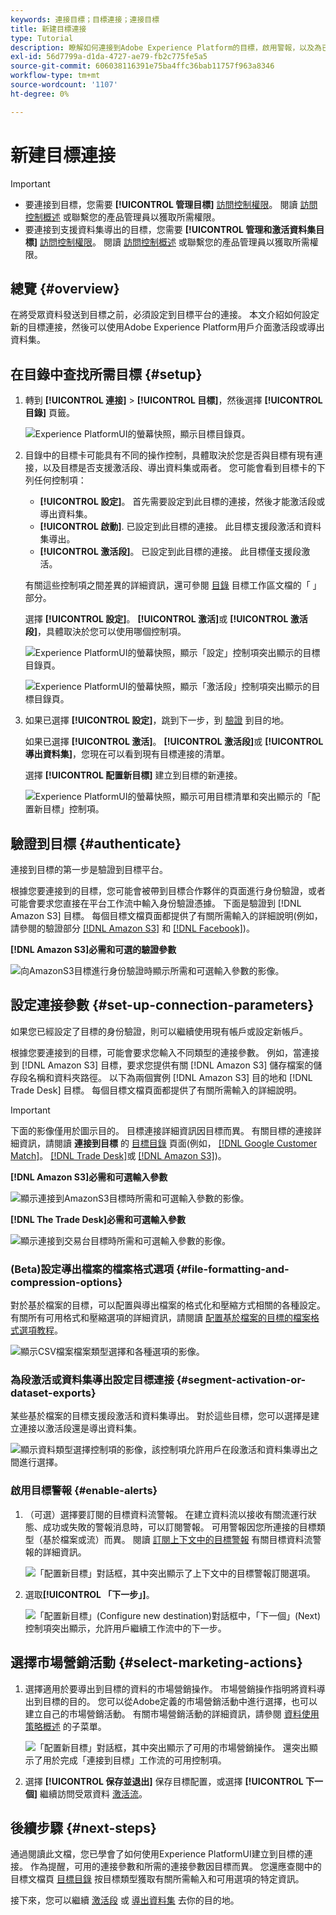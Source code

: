 ```yaml
---
keywords: 連接目標；目標連接；連接目標
title: 新建目標連接
type: Tutorial
description: 瞭解如何連接到Adobe Experience Platform的目標，啟用警報，以及為已連接的目標設定市場營銷操作。
exl-id: 56d7799a-d1da-4727-ae79-fb2c775fe5a5
source-git-commit: 606038116391e75ba4ffc36bab11757f963a8346
workflow-type: tm+mt
source-wordcount: '1107'
ht-degree: 0%

---
```


# 新建目標連接

>[!IMPORTANT]
> 
>* 要連接到目標，您需要 **[!UICONTROL 管理目標]** [訪問控制權限](/help/access-control/home.md#permissions)。 閱讀 [訪問控制概述](/help/access-control/ui/overview.md) 或聯繫您的產品管理員以獲取所需權限。
>* 要連接到支援資料集導出的目標，您需要 **[!UICONTROL 管理和激活資料集目標]** [訪問控制權限](/help/access-control/home.md#permissions)。 閱讀 [訪問控制概述](/help/access-control/ui/overview.md) 或聯繫您的產品管理員以獲取所需權限。


## 總覽 {#overview}

在將受眾資料發送到目標之前，必須設定到目標平台的連接。 本文介紹如何設定新的目標連接，然後可以使用Adobe Experience Platform用戶介面激活段或導出資料集。

## 在目錄中查找所需目標 {#setup}

1. 轉到 **[!UICONTROL 連接]** > **[!UICONTROL 目標]**，然後選擇 **[!UICONTROL 目錄]** 頁籤。

   ![Experience PlatformUI的螢幕快照，顯示目標目錄頁。](../assets/ui/connect-destinations/catalog.png)

2. 目錄中的目標卡可能具有不同的操作控制，具體取決於您是否與目標有現有連接，以及目標是否支援激活段、導出資料集或兩者。 您可能會看到目標卡的下列任何控制項：

   * **[!UICONTROL 設定]**。 首先需要設定到此目標的連接，然後才能激活段或導出資料集。
   * **[!UICONTROL 啟動]**. 已設定到此目標的連接。 此目標支援段激活和資料集導出。
   * **[!UICONTROL 激活段]**。 已設定到此目標的連接。 此目標僅支援段激活。

   有關這些控制項之間差異的詳細資訊，還可參閱 [目錄](../ui/destinations-workspace.md#catalog) 目標工作區文檔的「 」部分。

   選擇 **[!UICONTROL 設定]**。 **[!UICONTROL 激活]**&#x200B;或 **[!UICONTROL 激活段]**，具體取決於您可以使用哪個控制項。

   ![Experience PlatformUI的螢幕快照，顯示「設定」控制項突出顯示的目標目錄頁。](../assets/ui/connect-destinations/set-up.png)

   ![Experience PlatformUI的螢幕快照，顯示「激活段」控制項突出顯示的目標目錄頁。](../assets/ui/connect-destinations/activate-segments.png)

3. 如果已選擇 **[!UICONTROL 設定]**，跳到下一步，到 [驗證](#authenticate) 到目的地。

   如果已選擇 **[!UICONTROL 激活]**。 **[!UICONTROL 激活段]**&#x200B;或 **[!UICONTROL 導出資料集]**，您現在可以看到現有目標連接的清單。

   選擇 **[!UICONTROL 配置新目標]** 建立到目標的新連接。

   ![Experience PlatformUI的螢幕快照，顯示可用目標清單和突出顯示的「配置新目標」控制項。](../assets/ui/connect-destinations/configure-new-destination.png)

## 驗證到目標 {#authenticate}

連接到目標的第一步是驗證到目標平台。

根據您要連接到的目標，您可能會被帶到目標合作夥伴的頁面進行身份驗證，或者可能會要求您直接在平台工作流中輸入身份驗證憑據。 下面是驗證到 [!DNL Amazon S3] 目標。 每個目標文檔頁面都提供了有關所需輸入的詳細說明(例如，請參閱的驗證部分 [[!DNL Amazon S3]](/help/destinations/catalog/cloud-storage/amazon-s3.md#authenticate) 和 [[!DNL Facebook]](/help/destinations/catalog/social/facebook.md#authenticate))。

**[!DNL Amazon S3]必需和可選的驗證參數**

![向AmazonS3目標進行身份驗證時顯示所需和可選輸入參數的影像。](../assets/ui/connect-destinations/authenticate-amazon-s3-example.png)

## 設定連接參數 {#set-up-connection-parameters}

如果您已經設定了目標的身份驗證，則可以繼續使用現有帳戶或設定新帳戶。

根據您要連接到的目標，可能會要求您輸入不同類型的連接參數。 例如，當連接到 [!DNL Amazon S3] 目標，要求您提供有關 [!DNL Amazon S3] 儲存檔案的儲存段名稱和資料夾路徑。 以下為兩個實例 [!DNL Amazon S3] 目的地和 [!DNL Trade Desk] 目標。 每個目標文檔頁面都提供了有關所需輸入的詳細說明。

>[!IMPORTANT]
>
>下面的影像僅用於圖示目的。 目標連接詳細資訊因目標而異。 有關目標的連接詳細資訊，請閱讀 **連接到目標** 的 [目標目錄](../catalog/overview.md) 頁面(例如， [[!DNL Google Customer Match]](../catalog/advertising/google-customer-match.md#connect)。 [[!DNL Trade Desk]](/help/destinations/catalog/advertising/tradedesk.md#connect)或 [[!DNL Amazon S3]](/help/destinations/catalog/cloud-storage/amazon-s3.md#destination-details))。

**[!DNL Amazon S3]必需和可選輸入參數**

![顯示連接到AmazonS3目標時所需和可選輸入參數的影像。](../assets/ui/connect-destinations/connect-destination-amazons3-example.png)

**[!DNL The Trade Desk]必需和可選輸入參數**

![顯示連接到交易台目標時所需和可選輸入參數的影像。](../assets/ui/connect-destinations/connect-destination-trade-desk-example.png)

### (Beta)設定導出檔案的檔案格式選項 {#file-formatting-and-compression-options}

對於基於檔案的目標，可以配置與導出檔案的格式化和壓縮方式相關的各種設定。 有關所有可用格式和壓縮選項的詳細資訊，請閱讀 [配置基於檔案的目標的檔案格式選項教程](/help/destinations/ui/batch-destinations-file-formatting-options.md)。

![顯示CSV檔案檔案類型選擇和各種選項的影像。](/help/destinations/assets/ui/connect-destinations/file-formatting-options.png)

### 為段激活或資料集導出設定目標連接 {#segment-activation-or-dataset-exports}

某些基於檔案的目標支援段激活和資料集導出。 對於這些目標，您可以選擇是建立連接以激活段還是導出資料集。

![顯示資料類型選擇控制項的影像，該控制項允許用戶在段激活和資料集導出之間進行選擇。](/help/destinations/assets/ui/connect-destinations/data-type-selection.png)

### 啟用目標警報 {#enable-alerts}

1. （可選）選擇要訂閱的目標資料流警報。 在建立資料流以接收有關流運行狀態、成功或失敗的警報消息時，可以訂閱警報。 可用警報因您所連接的目標類型（基於檔案或流）而異。 閱讀 [訂閱上下文中的目標警報](alerts.md) 有關目標資料流警報的詳細資訊。

   ![「配置新目標」對話框，其中突出顯示了上下文中的目標警報訂閱選項。](../assets/ui/connect-destinations/subscribe-to-alerts.png)

2. 選取&#x200B;**[!UICONTROL 「下一步」]**。

   ![「配置新目標」(Configure new destination)對話框中，「下一個」(Next)控制項突出顯示，允許用戶繼續工作流中的下一步。](../assets/ui/connect-destinations/next.png)

## 選擇市場營銷活動 {#select-marketing-actions}

1. 選擇適用於要導出到目標的資料的市場營銷操作。 市場營銷操作指明將資料導出到目標的目的。 您可以從Adobe定義的市場營銷活動中進行選擇，也可以建立自己的市場營銷活動。 有關市場營銷活動的詳細資訊，請參閱 [資料使用策略概述](../../data-governance/policies/overview.md) 的子菜單。

   ![「配置新目標」對話框，其中突出顯示了可用的市場營銷操作。 還突出顯示了用於完成「連接到目標」工作流的可用控制項。](../assets/ui/connect-destinations/governance.png)

2. 選擇 **[!UICONTROL 保存並退出]** 保存目標配置，或選擇 **[!UICONTROL 下一個]** 繼續訪問受眾資料 [激活流](activation-overview.md)。

## 後續步驟 {#next-steps}

通過閱讀此文檔，您已學會了如何使用Experience PlatformUI建立到目標的連接。 作為提醒，可用的連接參數和所需的連接參數因目標而異。 您還應查閱中的目標文檔頁 [目標目錄](/help/destinations/catalog/overview.md) 按目標類型獲取有關所需輸入和可用選項的特定資訊。

接下來，您可以繼續 [激活段](/help/destinations/ui/activation-overview.md) 或 [導出資料集](/help/destinations/ui/export-datasets.md) 去你的目的地。